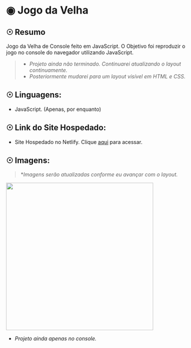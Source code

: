 # ◉ Jogo da Velha


## ☉ Resumo
  Jogo da Velha de Console feito em JavaScript.
  O Objetivo foi reproduzir o jogo no console do navegador utilizando JavaScript.
  
> - *Projeto ainda não terminado. Continuarei atualizando o layout continuamente.*
> - *Posteriormente mudarei para um layout visível em HTML e CSS.*
  
## ☉ Linguagens:
- JavaScript. (Apenas, por enquanto)

## ☉ Link do Site Hospedado:
- Site Hospedado no Netlify. Clique <a href="https://tictactoedu.netlify.app" target="_blank">aqui</a> para acessar.

## ☉ Imagens:
> **Imagens serão atualizadas conforme eu avançar com o layout.*

<img src="https://cdn.discordapp.com/attachments/1004978432205127740/1008131290979110993/unknown.png" width="400px"></img>
- *Projeto ainda apenas no console.*
